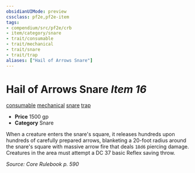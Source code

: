```yaml
---
obsidianUIMode: preview
cssclass: pf2e,pf2e-item
tags:
- compendium/src/pf2e/crb
- item/category/snare
- trait/consumable
- trait/mechanical
- trait/snare
- trait/trap
aliases: ["Hail of Arrows Snare"]
---
```

# Hail of Arrows Snare *Item 16*  
[consumable](../../../Rules/traits/consumable.md)  [mechanical](../../../Rules/traits/mechanical.md)  [snare](../../../Rules/traits/snare.md)  [trap](../../../Rules/traits/trap.md)  

- **Price** 1500 gp
- **Category** Snare

When a creature enters the snare's square, it releases hundreds upon hundreds of carefully prepared arrows, blanketing a 20-foot radius around the snare's square with massive arrow fire that deals `18d6` piercing damage. Creatures in the area must attempt a DC 37 basic Reflex saving throw.

*Source: Core Rulebook p. 590*